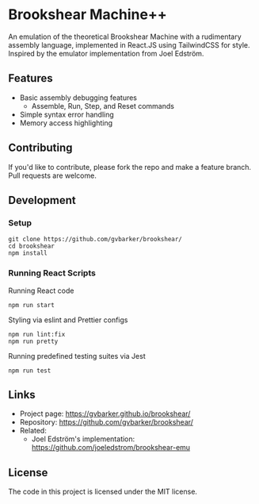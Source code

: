 # Brookshear Machine++
An emulation of the theoretical Brookshear Machine with a rudimentary assembly language, implemented in React.JS using TailwindCSS for style. Inspired by the emulator implementation from Joel Edström.

## Features
* Basic assembly debugging features
  - Assemble, Run, Step, and Reset commands
* Simple syntax error handling
* Memory access highlighting

## Contributing
If you'd like to contribute, please fork the repo and make a feature branch. Pull requests are welcome.

## Development
### Setup
```shell
git clone https://github.com/gvbarker/brookshear/
cd brookshear
npm install
```
### Running React Scripts
Running React code
```shell
npm run start
```
Styling via eslint and Prettier configs
```shell
npm run lint:fix
npm run pretty
```
Running predefined testing suites via Jest
```shell
npm run test
```

## Links
* Project page: https://gvbarker.github.io/brookshear/
* Repository: https://github.com/gvbarker/brookshear/
* Related:
  - Joel Edström's implementation: https://github.com/joeledstrom/brookshear-emu

## License
The code in this project is licensed under the MIT license.
